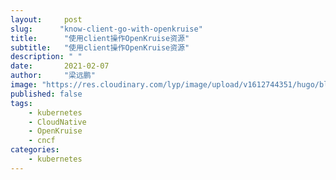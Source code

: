 ```yaml
---
layout:     post 
slug:      "know-client-go-with-openkruise"
title:      "使用client操作OpenKruise资源"
subtitle:   "使用client操作OpenKruise资源"
description: " "
date:       2021-02-07
author:     "梁远鹏"
image: "https://res.cloudinary.com/lyp/image/upload/v1612744351/hugo/blog.github.io/pexels-bruno-cervera-6032877.jpg"
published: false
tags:
    - kubernetes
    - CloudNative
    - OpenKruise
    - cncf
categories: 
    - kubernetes
---  
```


